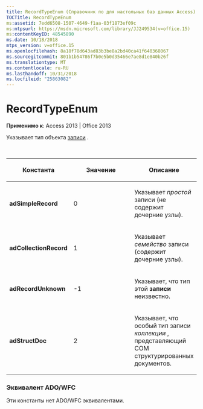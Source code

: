 ```yaml
---
title: RecordTypeEnum (Справочник по для настольных баз данных Access)
TOCTitle: RecordTypeEnum
ms:assetid: 7edd6508-1507-4649-f1aa-03f1873ef09c
ms:mtpsurl: https://msdn.microsoft.com/library/JJ249534(v=office.15)
ms:contentKeyID: 48545890
ms.date: 10/18/2018
mtps_version: v=office.15
ms.openlocfilehash: 8a18f78d643ad83b3be8a2bd40ca41f640368067
ms.sourcegitcommit: 801b1b54786f7b0e5b0d35466e7ae8d1e840b26f
ms.translationtype: MT
ms.contentlocale: ru-RU
ms.lasthandoff: 10/31/2018
ms.locfileid: "25863082"
---
```

# <a name="recordtypeenum"></a>RecordTypeEnum

**Применимо к**: Access 2013 | Office 2013

Указывает тип объекта [записи](record-object-ado.md) .

<br/>

<table>
<colgroup>
<col style="width: 33%" />
<col style="width: 33%" />
<col style="width: 33%" />
</colgroup>
<thead>
<tr class="header">
<th><p>Константа</p></th>
<th><p>Значение</p></th>
<th><p>Описание</p></th>
</tr>
</thead>
<tbody>
<tr class="odd">
<td><p><strong>adSimpleRecord</strong></p></td>
<td><p>0</p></td>
<td><p>Указывает <em>простой</em> записи (не содержит дочерние узлы).</p></td>
</tr>
<tr class="even">
<td><p><strong>adCollectionRecord</strong></p></td>
<td><p>1</p></td>
<td><p>Указывает <em>семейство</em> записи (содержит дочерние узлы).</p></td>
</tr>
<tr class="odd">
<td><p><strong>adRecordUnknown</strong></p></td>
<td><p>-1</p></td>
<td><p>Указывает, что тип этой <strong>записи</strong> неизвестно.</p></td>
</tr>
<tr class="even">
<td><p><strong>adStructDoc</strong></p></td>
<td><p>2</p></td>
<td><p>Указывает, что особый тип записи <em>коллекции</em> , представляющий COM структурированных документов.</p></td>
</tr>
</tbody>
</table>


### <a name="adowfc-equivalent"></a>Эквивалент ADO/WFC

Эти константы нет ADO/WFC эквивалентами.

